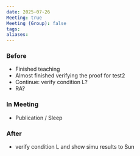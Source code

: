 ```yaml
---
date: 2025-07-26
Meeting: true
Meeting (Group): false
tags: 
aliases:
---
```


### Before
- Finished teaching
- Almost finished verifying the proof for test2
- Continue: verify condition L?
- RA?

### In Meeting
- Publication / Sleep

### After
- verify condition L and show simu results to Sun